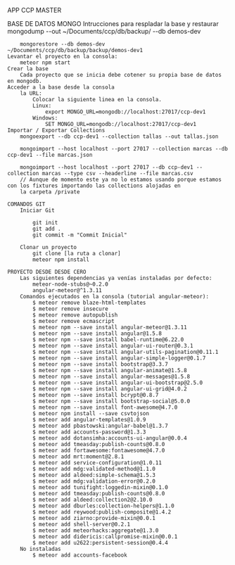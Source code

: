 ﻿APP CCP MASTER

BASE DE DATOS MONGO
    Intrucciones para respladar la base y restaurar
    	mongodump --out ~/Documents/ccp/db/backup/ --db demos-dev

    	mongorestore --db demos-dev ~/Documents/ccp/db/backup/backup/demos-dev1
    Levantar el proyecto en la consola:
        meteor npm start
    Crear la base
        Cada proyecto que se inicia debe cotener su propia base de datos en mongodb.
    Acceder a la base desde la consola
        la URL:
            Colocar la siguiente linea en la consola.
            Linux:
                export MONGO_URL=mongodb://localhost:27017/ccp-dev1
            Windows:
                SET MONGO_URL=mongodb://localhost:27017/ccp-dev1
    Importar / Exportar Collections
        mongoexport --db ccp-dev1 --collection tallas --out tallas.json
        
        mongoimport --host localhost --port 27017 --collection marcas --db ccp-dev1 --file marcas.json
                
        mongoimport --host localhost --port 27017 --db ccp-dev1 --collection marcas --type csv --headerline --file marcas.csv
        // Aunque de momento este ya no lo estamos usando porque estamos con los fixtures importando las collections alojadas en
        la carpeta /private

    COMANDOS GIT
        Iniciar Git
        
            git init
            git add .
            git commit -m "Commit Inicial"
        
        Clonar un proyecto
            git clone [la ruta a clonar]
            meteor npm install
    
    PROYECTO DESDE DESDE CERO
        Las siguientes dependencias ya venías instaladas por defecto:
            meteor-node-stubs@~0.2.0
            angular-meteor@^1.3.11
        Comandos ejecutados en la consola (tutorial angular-meteor):
            $ meteor remove blaze-html-templates
            $ meteor remove insecure
            $ meteor remove autopublish
            $ meteor remove ecmascript
            $ meteor npm --save install angular-meteor@1.3.11
            $ meteor npm --save install angular@1.5.8
            $ meteor npm --save install babel-runtime@6.22.0
            $ meteor npm --save install angular-ui-router@0.3.1
            $ meteor npm --save install angular-utils-pagination@0.11.1
            $ meteor npm --save install angular-simple-logger@0.1.7
            $ meteor npm --save install bootstrap@3.3.7
            $ meteor npm --save install angular-animate@1.5.8
            $ meteor npm --save install angular-messages@1.5.8
            $ meteor npm --save install angular-ui-bootstrap@2.5.0
            $ meteor npm --save install angular-ui-grid@4.0.2
            $ meteor npm --save install bcrypt@0.8.7
            $ meteor npm --save install bootstrap-social@5.0.0
            $ meteor npm --save install font-awesome@4.7.0
            $ meteor npm install --save csvtojson
            $ meteor add angular-templates@1.0.9
            $ meteor add pbastowski:angular-babel@1.3.7
            $ meteor add accounts-password@1.3.3
            $ meteor add dotansimha:accounts-ui-angular@0.0.4
            $ meteor add tmeasday:publish-counts@0.8.0
            $ meteor add fortawesome:fontawesome@4.7.0
            $ meteor add mrt:moment@2.8.1
            $ meteor add service-configuration@1.0.11
            $ meteor add mdg:validated-method@1.1.0
            $ meteor add aldeed:simple-schema@1.5.3
            $ meteor add mdg:validation-error@0.2.0
            $ meteor add tunifight:loggedin-mixin@0.1.0
            $ meteor add tmeasday:publish-counts@0.8.0
            $ meteor add aldeed:collection2@2.10.0
            $ meteor add dburles:collection-helpers@1.1.0
            $ meteor add reywood:publish-composite@1.4.2
            $ meteor add ziarno:provide-mixin@0.0.1
            $ meteor add shell-server@0.2.1
            $ meteor add meteorhacks:aggregate@1.3.0
            $ meteor add didericis:callpromise-mixin@0.0.1
            $ meteor add u2622:persistent-session@0.4.4
        No instaladas
            $ meteor add accounts-facebook
